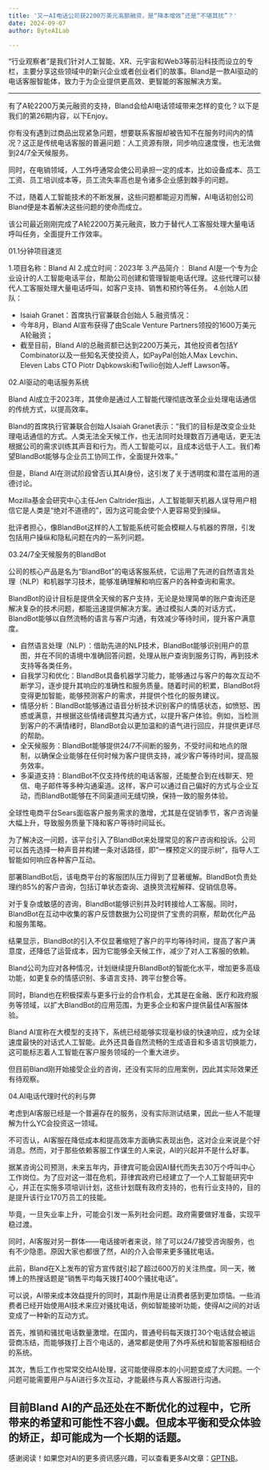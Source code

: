 ```yaml
---
title: '又一AI电话公司获2200万美元高额融资，是“降本增效”还是“不堪其扰”？'
date: 2024-09-07
author: ByteAILab

---
```


“行业观察者”是我们针对人工智能、XR、元宇宙和Web3等前沿科技而设立的专栏，主要分享这些领域中的新兴企业或者创业者们的故事。Bland是一款AI驱动的电话客服智能体，致力于为企业提供更高效、更智能的客服解决方案。

---
有了A轮2200万美元融资的支持，Bland会给AI电话领域带来怎样的变化？以下是我们的第26期内容，以下Enjoy。

你有没有遇到过商品出现紧急问题，想要联系客服却被告知不在服务时间内的情况？这正是传统电话客服的普遍问题：人工资源有限，同步响应速度慢，也无法做到24/7全天候服务。

同时，在电销领域，人工外呼通常会使公司承担一定的成本，比如设备成本、员工工资、员工培训成本等，员工流失率高也是令诸多企业感到棘手的问题。

不过，随着人工智能技术的不断发展，这些问题都能迎刃而解，AI电话初创公司Bland便是本着解决这些问题的使命而成立。

该公司最近刚刚完成了A轮2200万美元融资，致力于替代人工客服处理大量电话呼叫任务，全面提升工作效率。

01.1分钟项目速览

1.项目名称：Bland AI
2.成立时间：2023年
3.产品简介：
Bland AI是一个专为企业设计的人工智能电话平台，帮助公司创建和管理智能电话代理。这些代理可以替代人工客服处理大量电话呼叫，如客户支持、销售和预约等任务。
4.创始人团队：
- Isaiah Granet：首席执行官兼联合创始人
5.融资情况：
- 今年8月，Bland AI宣布获得了由Scale Venture Partners领投的1600万美元A轮融资；
- 截至目前，Bland AI的总融资额已达到2200万美元，其他投资者包括Y Combinator以及一些知名天使投资人，如PayPal创始人Max Levchin、Eleven Labs CTO Piotr Dąbkowski和Twilio创始人Jeff Lawson等。

02.AI驱动的电话服务系统

Bland AI成立于2023年，其使命是通过人工智能代理彻底改革企业处理电话通信的传统方式，以提高效率。

Bland的首席执行官兼联合创始人Isaiah Granet表示：“我们的目标是改变企业处理电话通信的方式。人类无法全天候工作，也无法同时处理数百万通电话，更无法根据公司的需求训练其声音和行为。而人工智能可以，且成本远低于人工。我们希望BlandBot能够与企业员工协同工作，全面提升效率。”

但是，Bland AI在测试阶段曾否认其AI身份，这引发了关于透明度和潜在滥用的道德讨论。

Mozilla基金会研究中心主任Jen Caltrider指出，人工智能聊天机器人误导用户相信它是人类是“绝对不道德的”，因为这可能会使个人更容易受到操纵。

批评者担心，像BlandBot这样的人工智能系统可能会模糊人与机器的界限，引发包括用户操纵和隐私问题在内的一系列问题。

03.24/7全天候服务的BlandBot

公司的核心产品是名为“BlandBot”的电话客服系统，它运用了先进的自然语言处理（NLP）和机器学习技术，能够准确理解和响应客户的各种查询和需求。

BlandBot的设计目标是提供全天候的客户支持，无论是处理简单的账户查询还是解决复杂的技术问题，都能迅速提供解决方案。通过模拟人类的对话方式，BlandBot能够以自然流畅的语言与客户沟通，有效减少等待时间，提升客户满意度。

- 自然语言处理（NLP）：借助先进的NLP技术，BlandBot能够识别用户的意图，并在不同的语境中准确回答问题，处理从账户查询到服务订购，再到技术支持等各类任务。
- 自我学习和优化：BlandBot具备机器学习能力，能够通过与客户的每次互动不断学习，逐步提升其响应的准确性和服务质量。随着时间的积累，BlandBot将变得更加智能，能够预测客户的需求，并提供个性化的服务建议。
- 情感分析：BlandBot能够通过语音分析技术识别客户的情感状态，如愤怒、困惑或满意，并根据这些情绪调整其沟通方式，以提升客户体验。例如，当检测到客户的不满情绪时，BlandBot会以更加温和的语气进行回应，并提供更详尽的帮助。
- 全天候服务：BlandBot能够提供24/7不间断的服务，不受时间和地点的限制，以确保企业能够在任何时候为客户提供支持，减少客户等待时间，提高服务效率。
- 多渠道支持：BlandBot不仅支持传统的电话客服，还能整合到在线聊天、短信、电子邮件等多种沟通渠道。这样，客户可以通过自己偏好的方式与企业互动，而BlandBot能够在不同渠道间无缝切换，保持一致的服务体验。

全球性电商平台Sears面临客户服务需求的激增，尤其是在促销季节，客户咨询量大幅上升，导致服务质量下降和客户等待时间延长。

为了解决这一问题，该平台引入了BlandBot来处理常见的客户咨询和投诉。公司可以首先选择一种声音并构建一条对话路径，即“一棵预定义的提示树”，指导人工智能如何响应各种客户互动。

部署BlandBot后，该电商平台的客服团队压力得到了显著缓解。BlandBot负责处理约85%的客户咨询，包括订单状态查询、退换货流程解释、促销信息等。

对于复杂或敏感的咨询，BlandBot能够识别并及时转接给人工客服。同时，BlandBot在互动中收集的客户反馈数据为公司提供了宝贵的洞察，帮助优化产品和服务策略。

结果显示，BlandBot的引入不仅显著缩短了客户的平均等待时间，提高了客户满意度，还降低了运营成本，因为它能够全天候工作，减少了对人工客服的依赖。

Bland公司为应对各种情况，计划继续提升BlandBot的智能化水平，增加更多高级功能，如更复杂的情感识别、多语言支持、跨平台整合等。

同时，Bland也在积极探索与更多行业的合作机会，尤其是在金融、医疗和政府服务等领域，以扩大BlandBot的应用范围，为更多企业和客户提供最佳AI客服体验。

Bland AI宣称在大模型的支持下，系统已经能够实现毫秒级的快速响应，成为全球速度最快的对话式人工智能。此外还具备自然流畅的生成语音和多语言切换能力，这可能标志着人工智能在客户服务领域的一个重大进步。

但目前Bland刚开始接受企业的咨询，还没有实际的应用案例，因此其实际效果还有待观察。

04.AI电话代理时代的利与弊

考虑到AI客服已经是一个普遍存在的服务，没有实际测试结果，因此一些人不能理解为什么YC会投资这一领域。

不可否认，AI客服在降低成本和提高效率方面确实表现出色，这对企业来说是个好消息。然而，对于那些依赖客服工作谋生的人来说，AI的兴起并不是什么好事。

据某咨询公司预测，未来五年内，菲律宾可能会因AI替代而失去30万个呼叫中心工作岗位。为了应对这一潜在危机，菲律宾政府已经建立了一个人工智能研究中心，并正在实施多项培训计划，这些计划既有政府支持的，也有行业支持的，目的是提升该行业170万员工的技能。

毕竟，一旦失业率上升，可能会引发一系列社会问题。政府需要做好准备，实现平稳过渡。

同时，AI客服对另一群体——电话接听者来说，除了可以24/7接受咨询服务，也有不少隐患。原因大家也都很了然，AI的介入会带来更多骚扰电话。

此前，Bland在X上发布的官方宣传就引起了超过600万的关注热度。同一天，微博上的热搜话题是“销售平均每天拨打400个骚扰电话”。

可以说，AI带来成本效益提升的同时，其副作用是让消费者感到更加烦恼。一些消费者已经开始使用AI技术来应对骚扰电话，例如智能接听功能，使得AI之间的对话变成了一种新的互动方式。

首先，推销和骚扰电话数量激增。在国内，普通号码每天拨打30个电话就会被运营商冻结，而能够拨打上百个电话的，通常都是使用了外呼系统和智能客服相结合的系统。

其次，售后工作也常常交给AI处理，这可能使得原本的小问题变成了大问题。一个问题可能需要用户与AI进行多次互动，才能最终与真人客服进行沟通。

目前Bland AI的产品还处在不断优化的过程中，它所带来的希望和可能性不容小觑。但成本平衡和受众体验的矫正，却可能成为一个长期的话题。
---
感谢阅读！如果您对AI的更多资讯感兴趣，可以查看更多AI文章：[GPTNB](https://gptnb.com)。